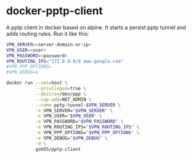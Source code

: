 # docker-pptp-client

A pptp client in docker based on alpine. It starts a persist pptp tunnel and adds routing rules.
Run it like this:

```Bash
VPN_SERVER=<server-domain-or-ip>
VPN_USER=<user>
VPN_PASSWORD=<password>
VPN_ROUTING_IPS="172.0.0.0/8 www.google.com"
#VPN_PPP_OPTIONS=
#VPN_DEBUG=y

docker run --net=host \
           --privileged=true \
           --device=/dev/ppp \
           --cap-add=NET_ADMIN \
           --name pptp-tunnel-$VPN_SERVER \
           -e VPN_SERVER="$VPN_SERVER" \
           -e VPN_USER="$VPN_USER" \
           -e VPN_PASSWORD="$VPN_PASSWORD" \
           -e VPN_ROUTING_IPS="$VPN_ROUTING_IPS" \
           -e VPN_PPP_OPTIONS="$VPN_PPP_OPTIONS" \
           -e VPN_DEBUG="$VPN_DEBUG" \
           -d \
           gzm55/pptp-client
```
